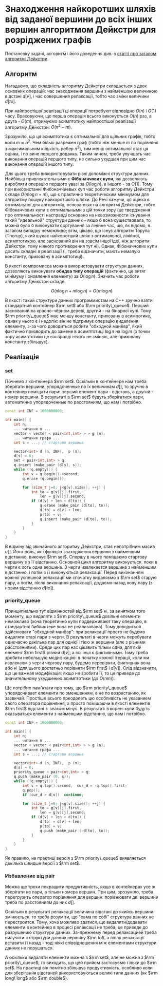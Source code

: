 # Знаходження найкоротших шляхів від заданої вершини до всіх інших вершин алгоритмом Дейкстри для розріджених графів

Постановку задачі, алгоритм і його доведення див. в [статті про загалом алгоритмі Дейкстри](dijkstra).

## Алгоритм

Нагадаємо, що складність алгоритму Дейкстри складається з двох основних операцій: час знаходження вершини з найменшою величиною відстані $d[v]$, і час совершения релаксації, тобто час зміни величини $d[to]$.

При найпростішої реалізації ці операції потребуют відповідно $O(n)$ і $O(1)$ часу. Враховуючи, що перша операція всього виконується $O(n)$ раз, а друга - $O(m)$, отримуємо асимптотику найпростішої реалізації алгоритму Дейкстри: $O(n^2+m)$.

Зрозуміло, що ця асимптотика є оптимальної для щільних графів, тобто коли $m \approx n^2$. Чем більш разрежен граф (тобто ніж менше $m$ по порівняно з максимальним кількість ребер $n^2$), тим менш оптимальної стає ця оцінка, і по вине першого доданка. Таким чином, треба улучшать час виконання операцій першого типу, не сильно ухудшая при цим час виконання операцій іншого типу.

Для цього треба використовувати різні допоміжні структури данних. Найбільш привлекательными є **Фібоначчових купи**, які дозволяють виробляти операцію першого увазі за $O(\log n)$, а іншого - за $O(1)$. Тому при використанні Фибоначчиевых куп час роботи алгоритму Дейкстри складе $O(n \log n + m)$, що є практично теоретическим мінімумом для алгоритму пошуку найкоротшого шляхи. До Речі кажучи, ця оцінка є оптимальної для алгоритмів, основанных на алгоритмі Дейкстри, тобто Фібоначчових купи є оптимальными з цій точки зору (це твердження про оптимальності насправді основано на невозможности існування такий "идеальной" структури данних - якщо б вона существовала, то можна було б виконувати сортування за лінійне час, що, як відомо, в загалом випадку неможливо; втім, цікаво, що існує алгоритм Торупа (Thorup), який шукає найкоротший шлях з оптимальної, лінійної, асимптотикою, але заснований він на зовсім іншої ідеї, ніж алгоритм Дейкстри, тому ніякого противоречия тут ні). Однак, Фібоначчових купи досить складні в реалізації (і, треба відзначити, мають немалую константу, приховану в асимптотиці).

В якості компромисса можна використовувати структури данних, дозволяють виконувати **обидва типу операцій** (фактично, це витяг мінімуму і оновлення елементу) за $O(\log n)$. Значить час роботи алгоритму Дейкстри складе:

$$
O(n \log n + m \log n) = O (m \log n)
$$

В якості такий структури данних программистам на C++ зручно взяти стандартний контейнер $\rm set$ або $\rm priority\_queue$. Перший заснований на красно-чёрном дереві, другий - на бінарної купі. Тому $\rm priority\_queue$ має меншу константу, приховану в асимпотике, однак у нього є і недолік: він не підтримує операцію видалення елементу, з-за чого доводиться робити "обходной манёвр", який фактично призводить до замене в асимптотиці $\log n$ на $\log m$ (з точки зору асимптотики це насправді нічого не змінює, але приховану константу збільшує).

## Реалізація

### set

Почнемо з контейнера $\rm set$. Оскільки в контейнере нам треба зберігати вершини, упорядоченные по їх величинам $d[]$, то зручно в контейнер поміщати пари: перший елемент пари - відстань, а другий - номер вершини. В результаті в $\rm set$ будуть зберігатися пари, автоматично упорядоченные по расстояниям, що нам і потрібно.

<!--- TODO: specify code snippet id -->
``` cpp
const int INF = 1000000000;

int main() {
    int n;
    ... читання n ...
    vector < vector < pair<int,int> > > g (n);
    ... читання графа ...
    int s = ...; // стартова вершина

    vector<int> d (n, INF),  p (n);
    d[s] = 0;
    set < pair<int,int> > q;
    q.insert (make_pair (d[s], s));
    while (!q.empty()) {
        int v = q.begin()->second;
        q.erase (q.begin());

        for (size_t j=0; j<g[v].size(); ++j) {
            int to = g[v][j].first,
                len = g[v][j].second;
            if (d[v] + len < d[to]) {
                q.erase (make_pair (d[to], to));
                d[to] = d[v] + len;
                p[to] = v;
                q.insert (make_pair (d[to], to));
            }
        }
    }
}
```

В відміну від звичайного алгоритму Дейкстри, стає непотрібним масив $u[]$. Його роль, як і функцію знаходження вершини з найменшим відстанню, виконує $\rm set$. Cпершу в нього поміщаємо стартову вершину $s$ з її відстанню. Основной цикл алгоритму виконується, поки в черги є хоть одна вершина. З черги извлекается вершина з найменшим відстанню, і потім з її виконуються релаксації. Перед виконанням кожної успешной релаксації ми спочатку видаляємо з $\rm set$ старую пару, а потім, після виконання релаксації, додаємо назад нову пару (з новим відстанню $d[to]$).

### priority_queue

Принципиально тут відмінностей від $\rm set$ ні, за винятком того моменту, що видаляти з $\rm priority\_queue$ довільні елементи неможливо (хоча теоретично купи поддерживают таку операцію, в стандартної библиотеке вона не реализована). Тому доводиться здійснювати "обходной манёвр": при релаксації просто не будемо видаляти старі пари з черги. В результаті в черги можуть перебувати одночасно декілька пар для однієї і тією ж вершини (але з різними расстояниями). Среди цих пар нас цікавить тільки одна, для якій елемент $\rm first$ рівний $d[v]$, а всі інші є фиктивными. Тому треба зробити небольшую модифікацію: в початку кожної ітерації, коли ми извлекаем з черги чергову пару, будемо перевіряти, фиктивная вона або ні (для цього достатньо порівняти $\rm first$ і $d[v]$). Слід відзначити, що це важная модифікація: якщо не зробити її, то це приведе до значительному ухудшению асимптотики (до $O(nm)$).

Ще потрібно пам'ятати про тому, що $\rm priority\_queue$ упорядочивает елементи по зменшенням, а не по возрастанию, як зазвичай. Простіше всього преодолеть цю особливість не указанием свого оператора порівняння, а просто поміщаючи в якості елементів $\rm first$ відстані зі знаком мінус. В результаті в корені купи будуть оказываться елементи з найменшим відстанню, що нам і потрібно.

<!--- TODO: specify code snippet id -->
``` cpp
const int INF = 1000000000;

int main() {
    int n;
    ... читання n ...
    vector < vector < pair<int,int> > > g (n);
    ... читання графа ...
    int s = ...; // стартова вершина

    vector<int> d (n, INF),  p (n);
    d[s] = 0;
    priority_queue < pair<int,int> > q;
    q.push (make_pair (0, s));
    while (!q.empty()) {
        int v = q.top().second,  cur_d = -q.top().first;
        q.pop();
        if (cur_d > d[v])  continue;

        for (size_t j=0; j<g[v].size(); ++j) {
            int to = g[v][j].first,
                len = g[v][j].second;
            if (d[v] + len < d[to]) {
                d[to] = d[v] + len;
                p[to] = v;
                q.push (make_pair (-d[to], to));
            }
        }
    }
}
```

Як правило, на практиці версія з $\rm priority\_queue$ виявляється декілька швидше версії з $\rm set$.

### Избавление від pair

Можна ще трохи покращити продуктивність, якщо в контейнерах усе ж зберігати не пари, а тільки номера вершин. При цим, зрозуміло, треба перегрузить оператор порівняння для вершин: порівнювати дві вершини треба по расстояниям до них $d[]$.

Оскільки в результаті релаксації величина відстані до якийсь вершини змінюється, то треба розуміти, що "сама по собі" структура данних не перестроится. Тому, хоча можливо здатися, що видаляти/додавати елементи в контейнер в процесі релаксації не треба, це приведе до разрушению структури данних. За-прежнему перед релаксацией треба вилучити з структури данних вершину $\rm to$, а після релаксації вставити її назад - тоді ніякі співвідношення між елементами структури данних не порушаться.

А оскільки видаляти елементи можна з $\rm set$, але не можна з $\rm priority\_queue$, то виходить, що цей прийом застосуємо тільки до $\rm set$. На практиці він помітно збільшує продуктивність, особливо коли для зберігання відстаней використовуються великі типи данних (як $\rm long\ long$ або $\rm double$).
